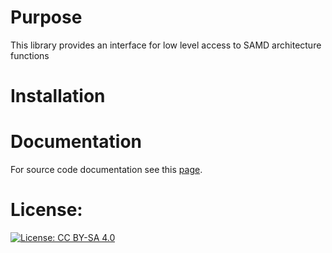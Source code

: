# Purpose

This library provides an interface for low level access to SAMD architecture functions

# Installation

# Documentation

For source code documentation see this [page](doc/html/index.html).

# License:

[![License: CC BY-SA 4.0](https://img.shields.io/badge/License-CC%20BY--SA%204.0-lightgrey.svg)](https://creativecommons.org/licenses/by-sa/4.0/)

